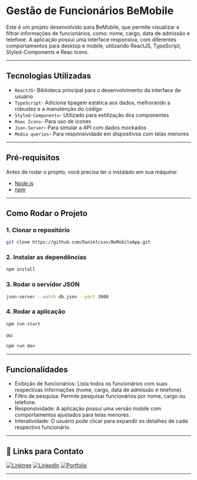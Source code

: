 # Gestão de Funcionários BeMobile

Este é um projeto desenvolvido para BeMobile, que permite visualizar e filtrar informações de funcionários, como: nome, cargo, data de admissão e telefone. A aplicação possui uma interface responsiva, com diferentes comportamentos para desktop e mobile, utilizando ReactJS, TypeScript, Styled-Components e Reac Icons.

---

## Tecnologias Utilizadas

- `ReactJS`- Biblioteca principal para o desenvolvimento da interface de usuário
- `TypeScript`- Adiciona tipagem estática aos dados, melhorando a robustez e a manutenção do código
- `Styled-Components`- Utilizado para estilização dos componentes
- `Reac Icons`- Para uso de icones 
- `Json-Server`- Para simular a API com dados mockados
- `Media queries`- Para responsividade em dispositivos com telas menores

---

## Pré-requisitos

Antes de rodar o projeto, você precisa ter o instalado em sua máquina:

- [Node.js](https://nodejs.org/)
- [npm](https://www.npmjs.com/)

---

## Como Rodar o Projeto

### 1. Clonar o repositório

```bash
git clone https://github.com/Danielcsxx/BeMobileApp.git
```

### 2. Instalar as dependências

```bash
npm install
```

### 3. Rodar o servidor JSON

```bash
json-server --watch db.json --port 3000
```

### 4. Rodar a aplicação

```bash
npm run start 
```
ou

```bash
npm run dev
```
--- 

## Funcionalidades

- Exibição de funcionários: Lista todos os funcionários com suas respectivas informações (nome, cargo, data de admissão e telefone).
- Filtro de pesquisa: Permite pesquisar funcionários por nome, cargo ou telefone.
- Responsividade: A aplicação possui uma versão mobile com comportamentos ajustados para telas menores.
- Interatividade: O usuário pode clicar para expandir os detalhes de cada respectivo funcionário.

---

## 🚀 Links para Contato

[![Linktree](https://img.shields.io/badge/linktree-39E09B?style=for-the-badge&logo=linktree&logoColor=white)](https://linktr.ee/daniel.csxx)
[![LinkedIn](https://img.shields.io/badge/LinkedIn-0077B5?style=for-the-badge&logo=linkedin&logoColor=white)](https://www.linkedin.com/in/Danielcsxx)
[![Portfolio](https://img.shields.io/badge/Portfolio-152AE6?style=for-the-badge&logo=todoist&logoColor=white)](https://Danielcsxx.netlify.app)

--- 

<br/>
